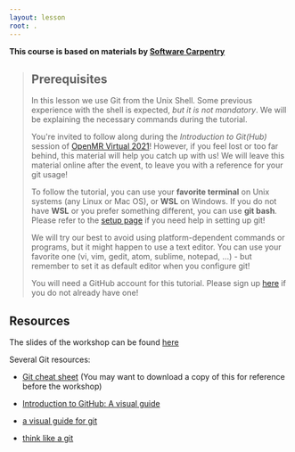```yaml
---
layout: lesson
root: .
---
```

**This course is based on materials by [Software Carpentry](http://www.software-carpentry.org)**

> ## Prerequisites
> In this lesson we use Git from the Unix Shell. Some previous experience with the shell is expected, *but it is not mandatory*.
> We will be explaining the necessary commands during the tutorial.
>
> You're invited to follow along during the *Introduction to Git(Hub)* session of [OpenMR Virtual 2021](https://openmrbenelux.github.io/)!
> However, if you feel lost or too far behind, this material will help you catch up with us! We will leave this material online after the event, to leave you with a reference for your git usage!
>
> To follow the tutorial, you can use your **favorite terminal** on Unix systems (any Linux or Mac OS), or **WSL** on Windows.
> If you do not have **WSL** or you prefer something different, you can use **git bash**.
> Please refer to the [setup page](/setup/) if you need help in setting up git!
>
> We will try our best to avoid using platform-dependent commands or programs, but it might happen to use a text editor.
> You can use your favorite one (vi, vim, gedit, atom, sublime, notepad, ...) - but remember to set it as default editor when you configure git!
>
> You will need a GitHub account for this tutorial.
> Please sign up [here](https://github.com/) if you do not already have one!

## Resources
The slides of the workshop can be found [here](https://slides.com/ephraim24/a-quick-introduction-to-git-hub)

Several Git resources:

* [Git cheat sheet](https://github.github.com/training-kit/downloads/github-git-cheat-sheet.pdf)
(You may want to download a copy of this for reference before the workshop)

* [Introduction to GitHub: A visual guide](https://zenodo.org/record/3369466)
* [a visual guide for git](https://marklodato.github.io/visual-git-guide/index-en.html)
* [think like a git](think-like-a-git.net)
